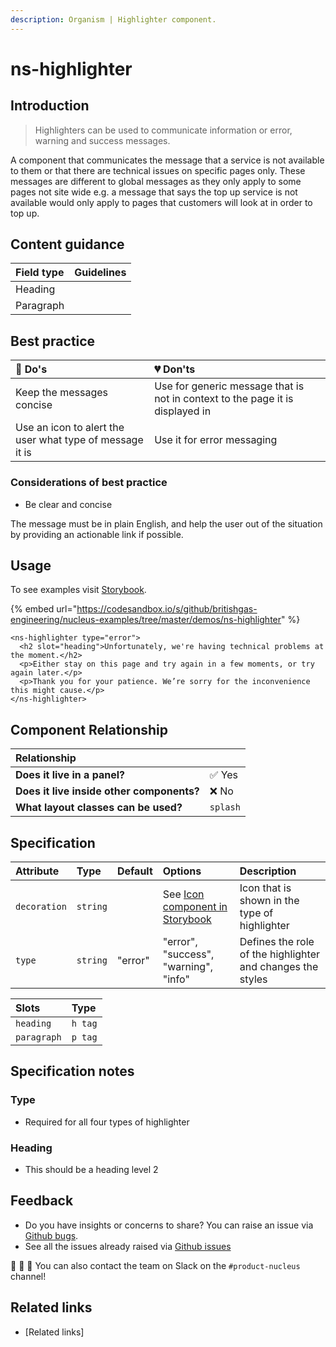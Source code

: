 ```yaml
---
description: Organism | Highlighter component.
---
```


# ns-highlighter

## Introduction

> Highlighters can be used to communicate information or error, warning and success messages.

A component that communicates the message that a service is not available to them or that there are technical issues on specific pages only. These messages are different to global messages as they only apply to some pages not site wide e.g. a message that says the top up service is not available would only apply to pages that customers will look at in order to top up.

## Content guidance

| Field type | Guidelines |
| :--- | :--- |
| Heading      |  |
| Paragraph    |  |

## Best practice

| 💚 Do's | 💔 Don'ts |
| :--- | :--- |
| Keep the messages concise |  Use for generic message that is not in context to the page it is displayed in |
| Use an icon to alert the user what type of message it is |  Use it for error messaging |

### Considerations of best practice

* Be clear and concise

The message must be in plain English, and help the user out of the situation by providing an actionable link if possible.

## Usage

To see examples visit [Storybook](https://www.britishgas.co.uk/nucleus/demo/index.html?path=/story/ns-highlighter--error).

{% embed url="https://codesandbox.io/s/github/britishgas-engineering/nucleus-examples/tree/master/demos/ns-highlighter" %}

```markup
<ns-highlighter type="error">
  <h2 slot="heading">Unfortunately, we're having technical problems at the moment.</h2>
  <p>Either stay on this page and try again in a few moments, or try again later.</p>
  <p>Thank you for your patience. We’re sorry for the inconvenience this might cause.</p>
</ns-highlighter>
```
## Component Relationship

| **Relationship** |  |
| :---  | :--- |
| **Does it live in a panel?** | ✅ Yes|
| **Does it live inside other components?** | ❌ No  |
| **What layout classes can be used?** | `splash` |

## Specification

| Attribute | Type | Default | Options | Description |
| :--- | :--- | :--- | :--- | :--- |
| `decoration` | `string` |           |See [Icon component in Storybook](https://britishgas.co.uk/nucleus/demo/index.html?path=/story/ns-icon--error)| Icon that is shown in the type of highlighter |
| `type`       | `string` | "error" | "error", "success", "warning", "info" | Defines the role of the highlighter and changes the styles |

| Slots        | Type                |
| :--- | :--- |
| `heading`    | `h tag` |
| `paragraph`  | `p tag` |

## Specification notes

### Type

* Required for all four types of highlighter

### Heading

* This should be a heading level 2


## Feedback

* Do you have insights or concerns to share? You can raise an issue via [Github bugs](https://github.com/ConnectedHomes/nucleus/issues/new?assignees=&labels=Bug&template=a--bug-report.md&title=[bug]%20[ns-highlighter]).
* See all the issues already raised via [Github issues](https://github.com/connectedHomes/nucleus/issues?utf8=%E2%9C%93&q=is%3Aopen+is%3Aissue+label%3ABug+[ns-highlighter])

💩 🎉 🦄 You can also contact the team on Slack on the `#product-nucleus` channel!

## Related links

* [Related links]
